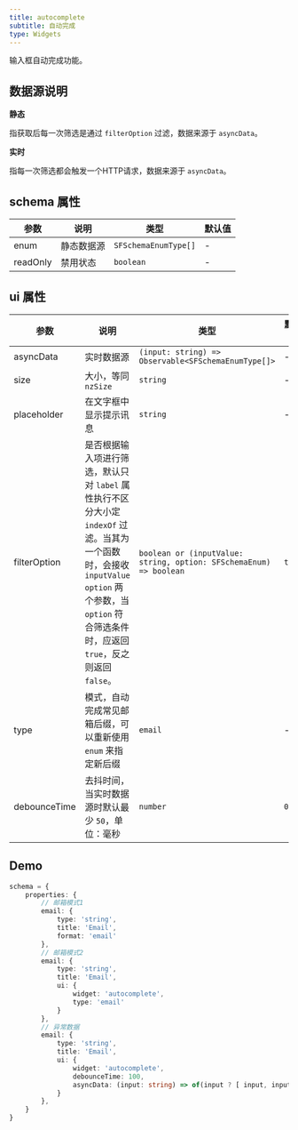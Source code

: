 ```yaml
---
title: autocomplete
subtitle: 自动完成
type: Widgets
---
```


输入框自动完成功能。

## 数据源说明

**静态**

指获取后每一次筛选是通过 `filterOption` 过滤，数据来源于 `asyncData`。

**实时**

指每一次筛选都会触发一个HTTP请求，数据来源于 `asyncData`。

## schema 属性

参数 | 说明 | 类型 | 默认值
----|------|-----|------
enum | 静态数据源 | `SFSchemaEnumType[]` | -
readOnly | 禁用状态  | `boolean` | -

## ui 属性

参数 | 说明 | 类型 | 默认值
----|------|-----|------
asyncData | 实时数据源 | `(input: string) => Observable<SFSchemaEnumType[]>` | -
size | 大小，等同 `nzSize` | `string` | -
placeholder | 在文字框中显示提示讯息 | `string` | -
filterOption | 是否根据输入项进行筛选，默认只对 `label` 属性执行不区分大小定 `indexOf` 过滤。当其为一个函数时，会接收 `inputValue` `option` 两个参数，当 `option` 符合筛选条件时，应返回 `true`，反之则返回 `false`。 | `boolean or (inputValue: string, option: SFSchemaEnum) => boolean` | `true`
type | 模式，自动完成常见邮箱后缀，可以重新使用 `enum` 来指定新后缀 | `email` | -
debounceTime | 去抖时间，当实时数据源时默认最少 `50`，单位：毫秒 | `number` | `0`

## Demo

```ts
schema = {
    properties: {
        // 邮箱模式1
        email: {
            type: 'string',
            title: 'Email',
            format: 'email'
        },
        // 邮箱模式2
        email: {
            type: 'string',
            title: 'Email',
            ui: {
                widget: 'autocomplete',
                type: 'email'
            }
        },
        // 异常数据
        email: {
            type: 'string',
            title: 'Email',
            ui: {
                widget: 'autocomplete',
                debounceTime: 100,
                asyncData: (input: string) => of(input ? [ input, input + input, input + input + input ] : [])
            }
        },
    }
}
```
